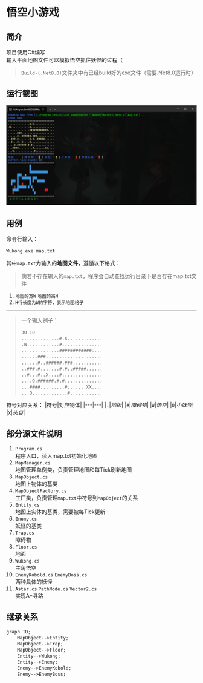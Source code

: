 # **悟空小游戏**

## 简介
项目使用C#编写  
输入平面地图文件可以模拟悟空抓住妖怪的过程（
>`Build-(.Net8.0)`文件夹中有已经build好的exe文件（需要.Net8.0运行时）  

## 运行截图
![运行截图](./Pic/2024-09-16%20123541.png)

## 用例
命令行输入：
```
Wukong.exe map.txt
```
其中`map.txt`为输入的**地图文件**，遵循以下格式：  
>倘若不存在输入的`map.txt`，程序会自动查找运行目录下是否存在map.txt文件
1. `地图的宽W` `地图的高H`
2. `H行长度为W的字符，表示地图格子`
---
> 一个输入例子：
>```
>30 10
>..............#.X.............
>.W............#...............
>..............############....
>......###.....................
>......#..######.###...........
>..###.#.......#.#..#####......
>..#...#..X....#...............
>....O.######.#.#..............
>...####.........#.......XX....
>...O.............#............
>```

符号对应关系：
|符号|对应物体|
|---|---|
|`.`|*地板*|
|`#`|*障碍物*|
|`W`|*悟空*|
|`O`|*小妖怪*|
|`X`|*头目*|
## 部分源文件说明
1. `Program.cs`  
程序入口，读入map.txt初始化地图
2. `MapManager.cs`  
地图管理单例类，负责管理地图和每Tick刷新地图
3. `MapObject.cs`  
地图上物体的基类
4. `MapObjectFactory.cs`  
工厂类，负责管理`map.txt`中符号到`MapObject`的关系
5. `Entity.cs`  
地图上实体的基类，需要被每Tick更新
6. `Enemy.cs`  
妖怪的基类
7. `Trap.cs`  
障碍物
8. `Floor.cs`  
地面
9. `Wukong.cs`  
主角悟空
10. `EnemyKobold.cs` `EnemyBoss.cs`  
两种具体的妖怪
11. `Astar.cs` `PathNode.cs` `Vector2.cs`  
实现A*寻路
## 继承关系
```mermaid
graph TD;
    MapObject-->Entity;
    MapObject-->Trap;
    MapObject-->Floor;
    Entity-->Wukong;
    Entity-->Enemy;
    Enemy-->EnemyKobold;
    Enemy-->EnemyBoss;
```